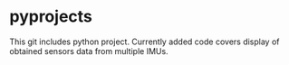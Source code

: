 # pyprojects
This git includes python project. Currently added code covers display of obtained sensors data from multiple IMUs.
